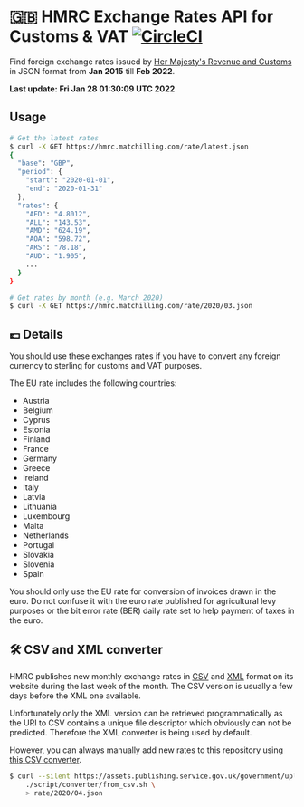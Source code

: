 <!--
*** ----------------------------------------------------------------
*** NOTE: THIS IS AN AUTO-GENERATED FILE. DO NOT MODIFY IT DIRECTLY.
*** ----------------------------------------------------------------
-->

# 🇬🇧 HMRC Exchange Rates API for Customs & VAT [![CircleCI](https://circleci.com/gh/matchilling/hmrc-exchange-rates.svg?style=svg)](https://circleci.com/gh/matchilling/hmrc-exchange-rates)

Find foreign exchange rates issued by [Her Majesty's Revenue and Customs][hmrc-url]
in JSON format from __Jan 2015__ till __Feb 2022__.

__Last update: Fri Jan 28 01:30:09 UTC 2022__

## Usage

```sh
# Get the latest rates
$ curl -X GET https://hmrc.matchilling.com/rate/latest.json
{
  "base": "GBP",
  "period": {
    "start": "2020-01-01",
    "end": "2020-01-31"
  },
  "rates": {
    "AED": "4.8012",
    "ALL": "143.53",
    "AMD": "624.19",
    "AOA": "598.72",
    "ARS": "78.18",
    "AUD": "1.905",
    ...
  }
}

# Get rates by month (e.g. March 2020)
$ curl -X GET https://hmrc.matchilling.com/rate/2020/03.json
```

## 💷 Details

You should use these exchanges rates if you have to convert any foreign currency to sterling for customs and VAT purposes.

The EU rate includes the following countries:

- Austria
- Belgium
- Cyprus
- Estonia
- Finland
- France
- Germany
- Greece
- Ireland
- Italy
- Latvia
- Lithuania
- Luxembourg
- Malta
- Netherlands
- Portugal
- Slovakia
- Slovenia
- Spain

You should only use the EU rate for conversion of invoices drawn in the euro. Do not confuse it with the euro rate
published for agricultural levy purposes or the bit error rate (BER) daily rate set to help payment of taxes in the euro.

## 🛠 CSV and XML converter

HMRC publishes new monthly exchange rates in [CSV][hmrc-csv-rates] and [XML][hmrc-xml-rates] format on its website during
the last week of the month. The CSV version is usually a few days before the XML one available.

Unfortunately only the XML version can be retrieved programmatically as the URI to CSV contains a unique file descriptor
which obviously can not be predicted. Therefore the XML converter is being used by default.

However, you can always manually add new rates to this repository using [this CSV converter](./script/converter/from_csv.sh).

```sh
$ curl --silent https://assets.publishing.service.gov.uk/government/uploads/system/uploads/attachment_data/file/874383/exrates-monthly-0420.csv | \
    ./script/converter/from_csv.sh \
    > rate/2020/04.json
```

<!-- MARKDOWN LINKS -->
[hmrc-url]: https://www.gov.uk/government/organisations/hm-revenue-customs
[hmrc-csv-rates]: https://www.gov.uk/government/publications/hmrc-exchange-rates-for-2020-monthly
[hmrc-xml-rates]: http://www.hmrc.gov.uk/softwaredevelopers/2020-exrates.html
